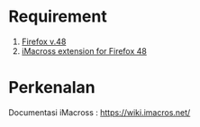 # Requirement

1. [Firefox v.48](https://ftp.mozilla.org/pub/firefox/releases/48.0/)
2. [iMacross extension for Firefox 48](http://download.imacros.net/imacros_for_firefox-8.9.7-fx.xpi?_ga=2.45713252.1783138202.1608184210-363228415.1601842259)


# Perkenalan

Documentasi iMacross : https://wiki.imacros.net/
